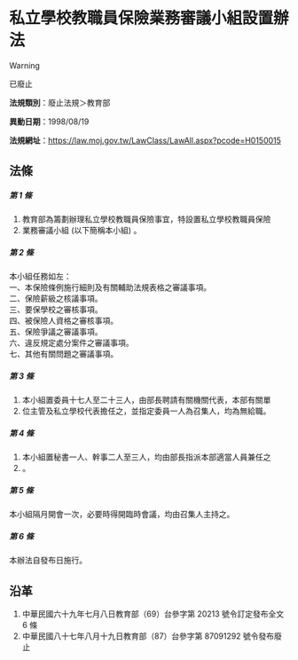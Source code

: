 # 私立學校教職員保險業務審議小組設置辦法
> [!WARNING]
> 已廢止

**法規類別**：廢止法規＞教育部

**異動日期**：1998/08/19  

**法規網址**：https://law.moj.gov.tw/LawClass/LawAll.aspx?pcode=H0150015



## 法條
##### 第 1 條
1. 教育部為籌劃辦理私立學校教職員保險事宜，特設置私立學校教職員保險
1. 業務審議小組 (以下簡稱本小組) 。

##### 第 2 條
本小組任務如左：  
一、本保險條例施行細則及有關輔助法規表格之審議事項。  
二、保險薪級之核議事項。  
三、要保學校之審核事項。  
四、被保險人資格之審核事項。  
五、保險爭議之審議事項。  
六、違反規定處分案件之審議事項。  
七、其他有關問題之審議事項。

##### 第 3 條
1. 本小組置委員十七人至二十三人，由部長聘請有關機關代表，本部有關單
1. 位主管及私立學校代表擔任之，並指定委員一人為召集人，均為無給職。

##### 第 4 條
1. 本小組置秘書一人、幹事二人至三人，均由部長指派本部適當人員兼任之
1. 。

##### 第 5 條
本小組隔月開會一次，必要時得開臨時會議，均由召集人主持之。

##### 第 6 條
本辦法自發布日施行。

## 沿革
1. 中華民國六十九年七月八日教育部（69）台參字第 20213  號令訂定發布全文 6 條
1. 中華民國八十七年八月十九日教育部（87）台參字第 87091292 號令發布廢止
